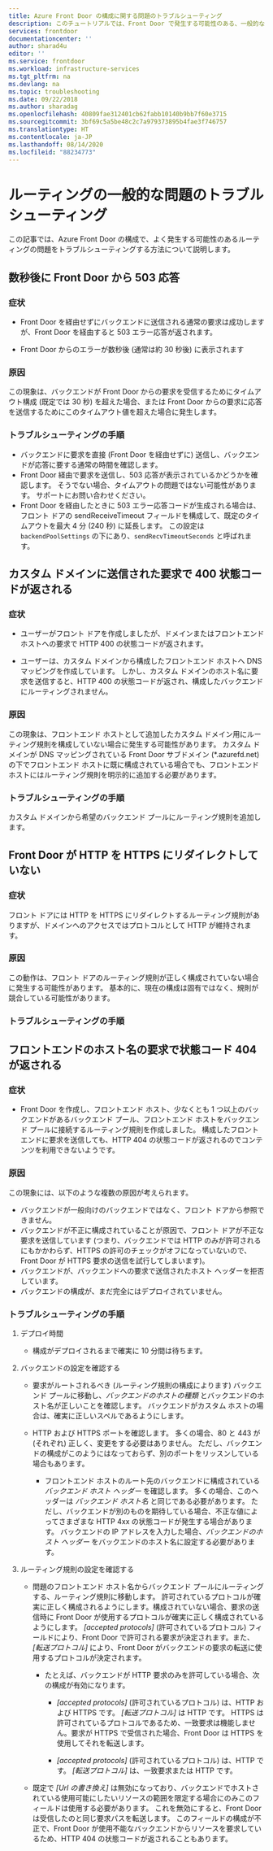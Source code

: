 ```yaml
---
title: Azure Front Door の構成に関する問題のトラブルシューティング
description: このチュートリアルでは、Front Door で発生する可能性のある、一般的な問題のいくつかを自己解決する方法を説明します。
services: frontdoor
documentationcenter: ''
author: sharad4u
editor: ''
ms.service: frontdoor
ms.workload: infrastructure-services
ms.tgt_pltfrm: na
ms.devlang: na
ms.topic: troubleshooting
ms.date: 09/22/2018
ms.author: sharadag
ms.openlocfilehash: 40809fae312401cb62fabb10140b9bb7f60e3715
ms.sourcegitcommit: 3bf69c5a5be48c2c7a979373895b4fae3f746757
ms.translationtype: HT
ms.contentlocale: ja-JP
ms.lasthandoff: 08/14/2020
ms.locfileid: "88234773"
---
```

# <a name="troubleshooting-common-routing-issues"></a>ルーティングの一般的な問題のトラブルシューティング

この記事では、Azure Front Door の構成で、よく発生する可能性のあるルーティングの問題をトラブルシューティングする方法について説明します。

## <a name="503-response-from-front-door-after-a-few-seconds"></a>数秒後に Front Door から 503 応答

### <a name="symptom"></a>症状

- Front Door を経由せずにバックエンドに送信される通常の要求は成功しますが、Front Door を経由すると 503 エラー応答が返されます。

- Front Door からのエラーが数秒後 (通常は約 30 秒後) に表示されます

### <a name="cause"></a>原因

この現象は、バックエンドが Front Door からの要求を受信するためにタイムアウト構成 (既定では 30 秒) を超えた場合、または Front Door からの要求に応答を送信するためにこのタイムアウト値を超えた場合に発生します。 

### <a name="troubleshooting-steps"></a>トラブルシューティングの手順

- バックエンドに要求を直接 (Front Door を経由せずに) 送信し、バックエンドが応答に要する通常の時間を確認します。
- Front Door 経由で要求を送信し、503 応答が表示されているかどうかを確認します。 そうでない場合、タイムアウトの問題ではない可能性があります。 サポートにお問い合わせください。
- Front Door を経由したときに 503 エラー応答コードが生成される場合は、フロント ドアの sendReceiveTimeout フィールドを構成して、既定のタイムアウトを最大 4 分 (240 秒) に延長します。 この設定は `backendPoolSettings` の下にあり、`sendRecvTimeoutSeconds` と呼ばれます。 

## <a name="requests-sent-to-the-custom-domain-returns-400-status-code"></a>カスタム ドメインに送信された要求で 400 状態コードが返される

### <a name="symptom"></a>症状

- ユーザーがフロント ドアを作成しましたが、ドメインまたはフロントエンド ホストへの要求で HTTP 400 の状態コードが返されます。

- ユーザーは、カスタム ドメインから構成したフロントエンド ホストへ DNS マッピングを作成しています。 しかし、カスタム ドメインのホスト名に要求を送信すると、HTTP 400 の状態コードが返され、構成したバックエンドにルーティングされません。

### <a name="cause"></a>原因

この現象は、フロントエンド ホストとして追加したカスタム ドメイン用にルーティング規則を構成していない場合に発生する可能性があります。 カスタム ドメインが DNS マッピングされている Front Door サブドメイン (*.azurefd.net) の下でフロントエンド ホストに既に構成されている場合でも、フロントエンド ホストにはルーティング規則を明示的に追加する必要があります。

### <a name="troubleshooting-steps"></a>トラブルシューティングの手順

カスタム ドメインから希望のバックエンド プールにルーティング規則を追加します。

## <a name="front-door-is-not-redirecting-http-to-https"></a>Front Door が HTTP を HTTPS にリダイレクトしていない

### <a name="symptom"></a>症状

フロント ドアには HTTP を HTTPS にリダイレクトするルーティング規則がありますが、ドメインへのアクセスではプロトコルとして HTTP が維持されます。

### <a name="cause"></a>原因

この動作は、フロント ドアのルーティング規則が正しく構成されていない場合に発生する可能性があります。 基本的に、現在の構成は固有ではなく、規則が競合している可能性があります。

### <a name="troubleshooting-steps"></a>トラブルシューティングの手順

## <a name="request-to-frontend-hostname-returns-404-status-code"></a>フロントエンドのホスト名の要求で状態コード 404 が返される

### <a name="symptom"></a>症状

- Front Door を作成し、フロントエンド ホスト、少なくとも 1 つ以上のバックエンドがあるバックエンド プール、フロントエンド ホストをバックエンド プールに接続するルーティング規則を作成しました。 構成したフロントエンドに要求を送信しても、HTTP 404 の状態コードが返されるのでコンテンツを利用できないようです。

### <a name="cause"></a>原因

この現象には、以下のような複数の原因が考えられます。

- バックエンドが一般向けのバックエンドではなく、フロント ドアから参照できません。
- バックエンドが不正に構成されていることが原因で、フロント ドアが不正な要求を送信しています (つまり、バックエンドでは HTTP のみが許可されるにもかかわらず、HTTPS の許可のチェックがオフになっていないので、Front Door が HTTPS 要求の送信を試行してしまいます)。
- バックエンドが、バックエンドへの要求で送信されたホスト ヘッダーを拒否しています。
- バックエンドの構成が、まだ完全にはデプロイされていません。

### <a name="troubleshooting-steps"></a>トラブルシューティングの手順

1. デプロイ時間
   - 構成がデプロイされるまで確実に 10 分間は待ちます。

2. バックエンドの設定を確認する
    - 要求がルートされるべき (ルーティング規則の構成によります) バックエンド プールに移動し、_バックエンドのホストの種類_ とバックエンドのホスト名が正しいことを確認します。 バックエンドがカスタム ホストの場合は、確実に正しいスペルであるようにします。 

    - HTTP および HTTPS ポートを確認します。 多くの場合、80 と 443 が (それぞれ) 正しく、変更をする必要はありません。 ただし、バックエンドの構成がこのようにはなっておらず、別のポートをリッスンしている場合もあります。

        - フロントエンド ホストのルート先のバックエンドに構成されている _バックエンド ホスト ヘッダー_ を確認します。 多くの場合、このヘッダーは _バックエンド ホスト名_ と同じである必要があります。 ただし、バックエンドが別のものを期待している場合、不正な値によってさまざまな HTTP 4xx の状態コードが発生する場合があります。 バックエンドの IP アドレスを入力した場合、_バックエンドのホスト ヘッダー_ をバックエンドのホスト名に設定する必要があります。


3. ルーティング規則の設定を確認する
    - 問題のフロントエンド ホスト名からバックエンド プールにルーティングする、ルーティング規則に移動します。 許可されているプロトコルが確実に正しく構成されるようにします。構成されていない場合、要求の送信時に Front Door が使用するプロトコルが確実に正しく構成されているようにします。 _[accepted protocols]_ \(許可されているプロトコル\) フィールドにより、Front Door で許可される要求が決定されます。また、 _[転送プロトコル]_ により、Front Door がバックエンドの要求の転送に使用するプロトコルが決定されます。
         - たとえば、バックエンドが HTTP 要求のみを許可している場合、次の構成が有効になります。
            - _[accepted protocols]_ \(許可されているプロトコル\) は、HTTP および HTTPS です。 _[転送プロトコル]_ は HTTP です。 HTTPS は許可されているプロトコルであるため、一致要求は機能しません。要求が HTTPS で受信された場合、Front Door は HTTPS を使用してそれを転送します。

            - _[accepted protocols]_ \(許可されているプロトコル\) は、HTTP です。 _[転送プロトコル]_ は、一致要求または HTTP です。

    - 既定で _[Url の書き換え]_ は無効になっており、バックエンドでホストされている使用可能にしたいリソースの範囲を限定する場合にのみこのフィールドは使用する必要があります。 これを無効にすると、Front Door は受信したのと同じ要求パスを転送します。 このフィールドの構成が不正で、Front Door が使用不能なバックエンドからリソースを要求しているため、HTTP 404 の状態コードが返されることもあります。

